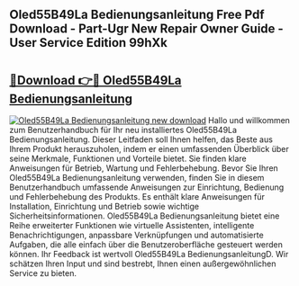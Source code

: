 ## Oled55B49La Bedienungsanleitung Free Pdf Download - Part-Ugr New Repair Owner Guide - User Service Edition 99hXk

# <h2><a href="http://df10cip.blite.top/?on=Oled55B49La+Bedienungsanleitung">🔗Download 👉🔴 Oled55B49La Bedienungsanleitung</a></h2>

[![Oled55B49La Bedienungsanleitung new download](https://i.imgur.com/lujVjoI.png)](http://df10cip.blite.top/?on=Oled55B49La+Bedienungsanleitung)
Hallo und willkommen zum Benutzerhandbuch für Ihr neu installiertes Oled55B49La Bedienungsanleitung. Dieser Leitfaden soll Ihnen helfen, das Beste aus Ihrem Produkt herauszuholen, indem er einen umfassenden Überblick über seine Merkmale, Funktionen und Vorteile bietet. Sie finden klare Anweisungen für Betrieb, Wartung und Fehlerbehebung. Bevor Sie Ihren Oled55B49La Bedienungsanleitung verwenden, finden Sie in diesem Benutzerhandbuch umfassende Anweisungen zur Einrichtung, Bedienung und Fehlerbehebung des Produkts. Es enthält klare Anweisungen für Installation, Einrichtung und Betrieb sowie wichtige Sicherheitsinformationen. Oled55B49La Bedienungsanleitung bietet eine Reihe erweiterter Funktionen wie virtuelle Assistenten, intelligente Benachrichtigungen, anpassbare Verknüpfungen und automatisierte Aufgaben, die alle einfach über die Benutzeroberfläche gesteuert werden können. Ihr Feedback ist wertvoll Oled55B49La BedienungsanleitungD. Wir schätzen Ihren Input und sind bestrebt, Ihnen einen außergewöhnlichen Service zu bieten.
